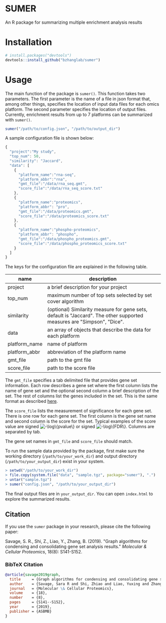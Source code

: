 # SUMER

An R package for summarizing multiple enrichment analysis results


# Installation
```r
# install.packages("devtools")
devtools::install_github("bzhanglab/sumer")
```

# Usage 
The main function of the package is `sumer()`. This function takes two
parameters. The first parameter is the name of a file in json format
that, among other things, specifies the location of input data files for
each omics platform. The second parameter specifies the location of
output files. Currently, enrichment results from up to 7 platforms can
be summarized with `sumer()`.


```r
sumer("/path/to/config.json", "/path/to/output_dir")
```

A sample configuration file is shown below:

```js
{
  "project":"My study",
  "top_num": 50,
  "similarity": "Jaccard",
  "data": [
    {
      "platform_name":"rna-seq",
      "platform_abbr":"rna",
      "gmt_file":"/data/rna_seq.gmt",
      "score_file":"/data/rna_seq_score.txt"
    },
    {
      "platform_name":"proteomics",
      "platform_abbr": "pro",
      "gmt_file":"/data/proteomics.gmt",
      "score_file":"/data/proteomics_score.txt"
    },
    {
      "platform_name":"phospho-proteomics",
      "platform_abbr": "phospho",
      "gmt_file":"/data/phospho_proteomics.gmt",
      "score_file":"/data/phospho_proteomics_score.txt"
    }
  ]
}
```

The keys for the configuration file are explained in the following
table.

| name          | description                                                                                                  |
|---------------|--------------------------------------------------------------------------------------------------------------|
| project       | a brief description for your project                                                                         |
| top_num       | maximum number of top sets selected by set cover algorithm                                                   |
| similarity    | (optional) Similarity measure for gene sets, default is "Jaccard". The other supported measures are "Simpson", "Dice". |
| data          | an array of objects that describe the data for each platform                                                 |
| platform_name | name of platform                                                                                             |
| platform_abbr | abbreviation of the platform name                                                                            |
| gmt_file      | path to the gmt file                                                                                         |
| score_file    | path to the score file                                                                                       |


The `gmt_file` specifies a tab delimited file that provides gene set
information. Each row describes a gene set where the first column lists
the name of gene set and the optional second column a brief description
of the set. The rest of columns list the genes included in the set. This
is the same format as described
[here](https://software.broadinstitute.org/cancer/software/gsea/wiki/index.php/Data_formats#GMT:_Gene_Matrix_Transposed_file_format_.28.2A.gmt.29).

The `score_file` lists the measurement of significance for each gene
set. There is one row for each gene set. The first column is the gene
set name and second column is the score for the set. Typical examples of
the score value are signed <img src="https://latex.codecogs.com/gif.latex?-\log\{pvalue\}" title="-\log\{pvalue\}" />  or signed
<img src="https://latex.codecogs.com/gif.latex?-\log\{FDR\}" title="-\log\{FDR\}" />. Columns are separated by tab.

The gene set names in `gmt_file` and `score_file` should match.

To run the sample data provided by the package, first make sure the
working directory (`/path/to/your_work_dir`) and output directory
(`/path/to/your_output_dir`) exist in your system.

```r
> setwd("/path/to/your_work_dir")
> file.copy(system.file("data", "sample.tgz", package="sumer"), ".")
> untar("sample.tgz")
> sumer("config.json", "/path/to/your_output_dir")
```

The final output files are in `your_output_dir`. You can open
`index.html` to explore the summarized results.


## Citation

If you use the `sumer` package in your research, please cite the following paper:

Savage, S. R., Shi, Z., Liao, Y., Zhang, B. (2019). "Graph algorithms for condensing and consolidating gene set analysis results." *Molecular & Cellular Proteomics*, 18(8): S141-S152.  

### BibTeX Citation
```bibtex
@article{savage2019graph,
  title     = {Graph algorithms for condensing and consolidating gene set analysis results},
  author    = {Savage, Sara R and Shi, Zhiao and Liao, Yuxing and Zhang, Bing},
  journal   = {Molecular \& Cellular Proteomics},
  volume    = {18},
  number    = {8},
  pages     = {S141--S152},
  year      = {2019},
  publisher = {ASBMB}
}